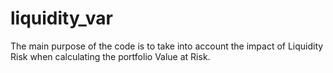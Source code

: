 # liquidity_var
The main purpose of the code is to take into account the impact of Liquidity Risk when calculating the portfolio Value at Risk.
